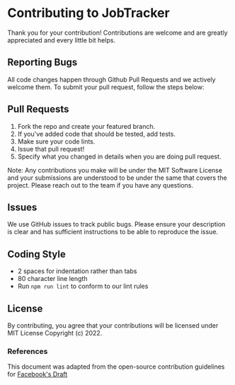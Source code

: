 # Contributing to JobTracker

Thank you for your contribution! Contributions are welcome and are greatly appreciated and every little bit helps.

## Reporting Bugs

All code changes happen through Github Pull Requests and we actively welcome them. To submit your pull request, follow the steps below:

## Pull Requests

1. Fork the repo and create your featured branch.
2. If you've added code that should be tested, add tests.
3. Make sure your code lints.
4. Issue that pull request!
5. Specify what you changed in details when you are doing pull request.

Note: Any contributions you make will be under the MIT Software License and your submissions are understood to be under the same that covers the project. Please reach out to the team if you have any questions.

## Issues

We use GitHub issues to track public bugs. Please ensure your description is clear and has sufficient instructions to be able to reproduce the issue.

## Coding Style

- 2 spaces for indentation rather than tabs
- 80 character line length
- Run `npm run lint` to conform to our lint rules

## License

By contributing, you agree that your contributions will be licensed under MIT License Copyright (c) 2022.

### References

This document was adapted from the open-source contribution guidelines for [Facebook's Draft](https://github.com/facebook/draft-js/blob/master/CONTRIBUTING.md)
